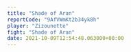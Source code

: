 ```yaml
---
title: "Shade of Aran"
reportCode: "9AfVWmKt2b34yk8h"
player: "Zizounette"
fight: "Shade of Aran"
date: 2021-10-09T12:54:48.063000+00:00
---
```

